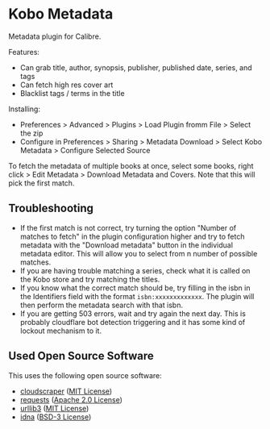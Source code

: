 # Kobo Metadata

Metadata plugin for Calibre.

Features:
- Can grab title, author, synopsis, publisher, published date, series, and tags
- Can fetch high res cover art
- Blacklist tags / terms in the title

Installing:
- Preferences > Advanced > Plugins > Load Plugin fromm File > Select the zip
- Configure in Preferences > Sharing > Metadata Download > Select Kobo Metadata > Configure Selected Source

To fetch the metadata of multiple books at once, select some books, right click > Edit Metadata > Download Metadata and Covers. Note that this will pick the first match.

## Troubleshooting
- If the first match is not correct, try turning the option "Number of matches to fetch" in the plugin configuration higher and try to fetch metadata with the "Download metadata" button in the individual metadata editor. This will allow you to select from n number of possible matches.
- If you are having trouble matching a series, check what it is called on the Kobo store and try matching the titles.
- If you know what the correct match should be, try filling in the isbn in the Identifiers field with the format `isbn:xxxxxxxxxxxxx`. The plugin will then perform the metadata search with that isbn.
- If you are getting 503 errors, wait and try again the next day. This is probably cloudflare bot detection triggering and it has some kind of lockout mechanism to it.

## Used Open Source Software
This uses the following open source software:
- [cloudscraper](https://github.com/VeNoMouS/cloudscraper) ([MIT License](https://github.com/VeNoMouS/cloudscraper/blob/master/LICENSE))
- [requests](https://github.com/psf/requests) ([Apache 2.0 License](https://github.com/psf/requests/blob/main/LICENSE))
- [urllib3](https://github.com/urllib3/urllib3) ([MIT License](https://github.com/urllib3/urllib3/blob/main/LICENSE.txt))
- [idna](https://github.com/kjd/idna) ([BSD-3 License](https://github.com/kjd/idna/blob/master/LICENSE.md))
